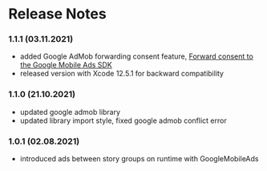 # Release Notes
### 1.1.1 (03.11.2021)
* added Google AdMob forwarding consent feature, [Forward consent to the Google Mobile Ads SDK](https://integration.storyly.io/ios/monetization-quick-start.html#google-admob-consent-management)
* released version with Xcode 12.5.1 for backward compatibility

### 1.1.0 (21.10.2021)
* updated google admob library
* updated library import style, fixed google admob conflict error

### 1.0.1 (02.08.2021)
* introduced ads between story groups on runtime with GoogleMobileAds
